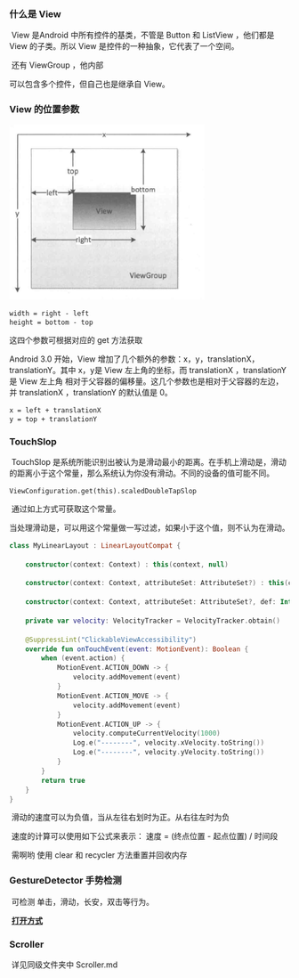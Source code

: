 ### 什么是 View

​	View 是Android 中所有控件的基类，不管是 Button 和 ListView ，他们都是 View 的子类。所以 View 是控件的一种抽象，它代表了一个空间。

​	 还有 ViewGroup ，他内部

可以包含多个控件，但自己也是继承自 View。

### View 的位置参数

![image-20200410102003918](View%E5%9F%BA%E7%A1%80%E7%9F%A5%E8%AF%86.assets/image-20200410102003918.png)

```
width = right - left
height = bottom - top
```

这四个参数可根据对应的 get 方法获取

Android 3.0 开始，View 增加了几个额外的参数：x，y，translationX，translationY。其中 x，y是 View 左上角的坐标，而 translationX ，translationY 是 View 左上角 相对于父容器的偏移量。这几个参数也是相对于父容器的左边，并 translationX ，translationY 的默认值是 0。

```
x = left + translationX
y = top + translationY
```

### TouchSlop

​	TouchSlop 是系统所能识别出被认为是滑动最小的距离。在手机上滑动是，滑动的距离小于这个常量，那么系统认为你没有滑动。不同的设备的值可能不同。

```
ViewConfiguration.get(this).scaledDoubleTapSlop
```

​	通过如上方式可获取这个常量。

​	当处理滑动是，可以用这个常量做一写过滤，如果小于这个值，则不认为在滑动。

```kotlin
class MyLinearLayout : LinearLayoutCompat {

    constructor(context: Context) : this(context, null)

    constructor(context: Context, attributeSet: AttributeSet?) : this(context, attributeSet, 0)

    constructor(context: Context, attributeSet: AttributeSet?, def: Int) : super(context, attributeSet,def)

    private var velocity: VelocityTracker = VelocityTracker.obtain()
    
    @SuppressLint("ClickableViewAccessibility")
    override fun onTouchEvent(event: MotionEvent): Boolean {
        when (event.action) {
            MotionEvent.ACTION_DOWN -> {
                velocity.addMovement(event)
            }
            MotionEvent.ACTION_MOVE -> {
                velocity.addMovement(event)
            }
            MotionEvent.ACTION_UP -> {
                velocity.computeCurrentVelocity(1000)
                Log.e("--------", velocity.xVelocity.toString())
                Log.e("--------", velocity.yVelocity.toString())
            }
        }
        return true
    }
}
```

​	滑动的速度可以为负值，当从左往右划时为正。从右往左时为负

​	速度的计算可以使用如下公式来表示： 速度 = (终点位置 - 起点位置) / 时间段

​	需啊哟 使用 clear 和 recycler 方法重置并回收内存

### GestureDetector 手势检测

​	可检测 单击，滑动，长安，双击等行为。

​	**[打开方式](https://blog.csdn.net/baidu_40389775/article/details/94459776)**

### Scroller

​	详见同级文件夹中 Scroller.md



